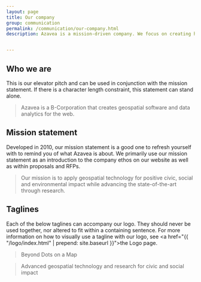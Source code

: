 ```yaml
---
layout: page
title: Our company
group: communication
permalink: /communication/our-company.html
description: Azavea is a mission-driven company. We focus on creating high-quality web and mobile solutions for clients who are themselves committed to having a positive, long-lasting impact on the communities they serve.


---
```


## Who we are
This is our elevator pitch and can be used in conjunction with the mission statement. If there is a character length constraint, this statement can stand alone.

> Azavea is a B-Corporation that creates geospatial software and data analytics for the web.

## Mission statement
Developed in 2010, our mission statement is a good one to refresh yourself with to remind you of what Azavea is about. We primarily use our mission statement as an introduction to the company ethos on our website as well as within proposals and RFPs.

> Our mission is to apply geospatial technology for positive civic, social and environmental impact while advancing the state-of-the-art through research.

## Taglines
Each of the below taglines can accompany our logo. They should never be used together, nor altered to fit within a containing sentence. For more information on how to visually use a tagline with our logo, see <a href="{{ "/logo/index.html" | prepend: site.baseurl }}">the Logo page.</a>

> Beyond Dots on a Map

> Advanced geospatial technology and research for civic and social impact

